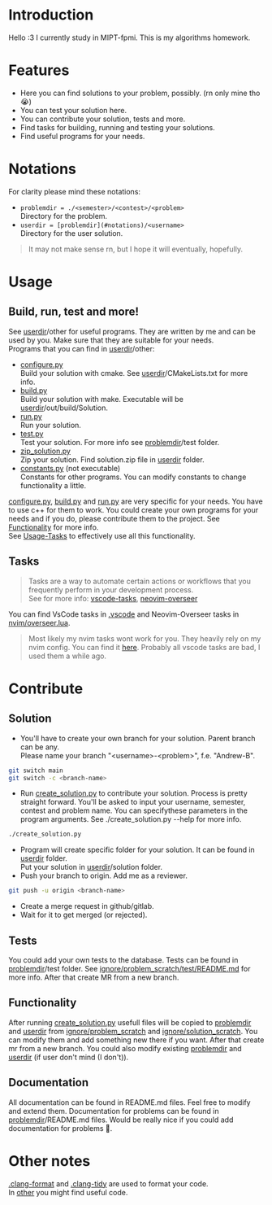 # Introduction

Hello :3
I currently study in MIPT-fpmi.
This is my algorithms homework.

# Features

- Here you can find solutions to your problem, possibly. (rn only mine tho 😭)
- You can test your solution here.
- You can contribute your solution, tests and more.
- Find tasks for building, running and testing your solutions.
- Find useful programs for your needs.

# Notations

For clarity please mind these notations:

- `problemdir = ./<semester>/<contest>/<problem>`\
Directory for the problem.
- `userdir = [problemdir](#notations)/<username>`\
Directory for the user solution.

> It may not make sense rn, but I hope it will eventually, hopefully.

# Usage

## Build, run, test and more!

See [userdir](#notations)/other for useful programs.
They are written by me and can be used by you.
Make sure that they are suitable for your needs.\
 Programs that you can find in [userdir](#notations)/other:

- [configure.py](ignore/solution_scratch/other/configure.py)\
  Build your solution with cmake. See [userdir](#notations)/CMakeLists.txt for more info.
- [build.py](ignore/solution_scratch/other/build.py)\
  Build your solution with make. Executable will be [userdir](#notations)/out/build/Solution.
- [run.py](ignore/solution_scratch/other/run.py)\
  Run your solution.
- [test.py](ignore/solution_scratch/other/test.py)\
  Test your solution. For more info see [problemdir](#notations)/test folder.
- [zip_solution.py](ignore/solution_scratch/other/zip_solution.py)\
  Zip your solution. Find solution.zip file in [userdir](#notations) folder.
- [constants.py](ignore/solution_scratch/other/constants.py) (not executable)\
  Constants for other programs.
  You can modify constants to change functionality a little.

[configure.py](ignore/solution_scratch/other/configure.py),
[build.py](ignore/solution_scratch/other/build.py) and
[run.py](ignore/solution_scratch/other/run.py) are very specific for your needs.
You have to use c++ for them to work.
You could create your own programs for your needs and if you do,
please contribute them to the project.
See [Functionality](#functionality) for more info.\
See [Usage-Tasks](#tasks) to effectively use all this functionality.

## Tasks
>Tasks are a way to automate certain actions or workflows that you
frequently perform in your development process.\
See for more info:
[vscode-tasks](https://code.visualstudio.com/docs/editor/tasks),
[neovim-overseer](https://github.com/stevearc/overseer.nvim)

You can find VsCode tasks in [.vscode](.vscode) and
Neovim-Overseer tasks in [nvim/overseer.lua](nvim/overseer.lua).
>Most likely my nvim tasks wont work for you.
They heavily rely on my nvim config. You can find it
[here](https://github.com/Andrew-the-Programmer/.dotfiles/tree/main/nvim).
Probably all vscode tasks are bad, I used them a while ago.

# Contribute

## Solution

- You'll have to create your own branch for your solution.
  Parent branch can be any.\
  Please name your branch "\<username>-\<problem>", f.e. "Andrew-B".

```bash
git switch main
git switch -c <branch-name>
```

- Run [create_solution.py](create_solution.py) to contribute your solution.
  Process is pretty straight forward.
  You'll be asked to input your username, semester, contest and problem name.
  You can specifythese parameters in the program arguments.
  See ./create_solution.py --help for more info.

```bash
./create_solution.py
```

- Program will create specific folder for your solution.
  It can be found in [userdir](#notations) folder.\
   Put your solution in [userdir](#notations)/solution folder.
- Push your branch to origin. Add me as a reviewer.

```bash
git push -u origin <branch-name>
```

- Create a merge request in github/gitlab.
- Wait for it to get merged (or rejected).

## Tests

You could add your own tests to the database.
Tests can be found in [problemdir](#notations)/test folder.
See [ignore/problem_scratch/test/README.md](ignore/problem_scratch/test/README.md)
for more info.
After that create MR from a new branch.

## Functionality

After running [create_solution.py](create_solution.py) usefull files will be copied to
[problemdir](#notations) and [userdir](#notations) from 
[ignore/problem_scratch](ignore/problem_scratch)
and [ignore/solution_scratch](ignore/solution_scratch).
You can modify them and add something new there if you want.
After that create mr from a new branch.
You could also modify existing [problemdir](#notations) and
[userdir](#notations) (if user don't mind (I don't)).

## Documentation

All documentation can be found in README.md files.
Feel free to modify and extend them.
Documentation for problems can be found in [problemdir](#notations)/README.md files.
Would be really nice if you could add documentation for problems 🙏.

# Other notes

[.clang-format](.clang-format) and [.clang-tidy](.clang-tidy) are used
to format your code.\
In [other](other) you might find useful code.
